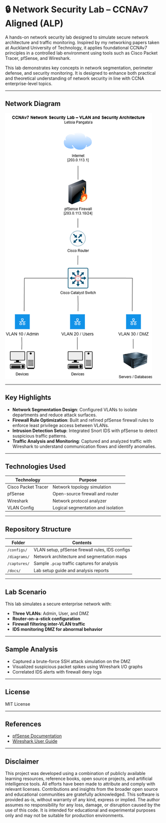 ﻿# 🔒 Network Security Lab – CCNAv7 Aligned (ALP)

A hands-on network security lab designed to simulate secure network architecture and traffic monitoring. Inspired by my networking papers taken at Auckland University of Technology, it applies foundational CCNAv7 principles in a controlled lab environment using tools such as Cisco Packet Tracer, pfSense, and Wireshark. 

This lab demonstrates key concepts in network segmentation, perimeter defense, and security monitoring. It is designed to enhance both practical and theoretical understanding of network security in line with CCNA enterprise-level topics.

---

## Network Diagram

<img alt="image" src="network-security-lab-diagram.drawio.png" />


---

## Key Highlights

- **Network Segmentation Design**: Configured VLANs to isolate departments and reduce attack surfaces.
- **Firewall Rule Optimization**: Built and refined pfSense firewall rules to enforce least privilege access between VLANs.
- **Intrusion Detection Setup**: Integrated Snort IDS with pfSense to detect suspicious traffic patterns.
- **Traffic Analysis and Monitoring**: Captured and analyzed traffic with Wireshark to understand communication flows and identify anomalies.

---

## Technologies Used

| Technology         | Purpose                               |
|--------------------|----------------------------------------|
| Cisco Packet Tracer| Network topology simulation            |
| pfSense            | Open-source firewall and router        |
| Wireshark          | Network protocol analyzer              |
| VLAN Config        | Logical segmentation and isolation     |

---

## Repository Structure

| Folder        | Contents                                             |
|---------------|------------------------------------------------------|
| `/configs/`   | VLAN setup, pfSense firewall rules, IDS configs     |
| `/diagrams/`  | Network architecture and segmentation maps          |
| `/captures/`  | Sample `.pcap` traffic captures for analysis        |
| `/docs/`      | Lab setup guide and analysis reports                |

---

## Lab Scenario

This lab simulates a secure enterprise network with:

- **Three VLANs**: Admin, User, and DMZ
- **Router-on-a-stick configuration**
- **Firewall filtering inter-VLAN traffic**
- **IDS monitoring DMZ for abnormal behavior**
  
---

## Sample Analysis

- Captured a brute-force SSH attack simulation on the DMZ
- Visualized suspicious packet spikes using Wireshark I/O graphs
- Correlated IDS alerts with firewall deny logs

---

## License

MIT License

---

## References

- [pfSense Documentation](https://docs.netgate.com/pfsense/en/latest/)
- [Wireshark User Guide](https://www.wireshark.org/docs/wsug_html_chunked/)

---

## Disclaimer


This project was developed using a combination of publicly available learning resources, reference books, open source projects, and artificial intelligence tools. All efforts have been made to attribute and comply with relevant licenses. Contributions and insights from the broader open source and educational communities are gratefully acknowledged. This software is provided as-is, without warranty of any kind, express or implied. The author assumes no responsibility for any loss, damage, or disruption caused by the use of this code. It is intended for educational and experimental purposes only and may not be suitable for production environments.


